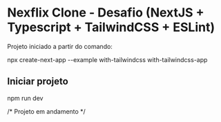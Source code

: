 # Nexflix Clone - Desafio (NextJS + Typescript + TailwindCSS + ESLint)

Projeto iniciado a partir do comando: 

npx create-next-app --example with-tailwindcss with-tailwindcss-app


## Iniciar projeto

npm run dev


/* Projeto em andamento */
